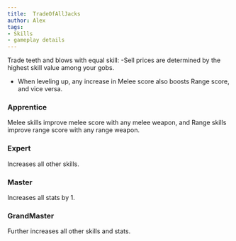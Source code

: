 ```yaml
---
title:  TradeOfAllJacks
author: Alex
tags:
- Skills
- gameplay details
---                               
```






Trade teeth and blows with equal skill:
 -Sell prices are determined by the highest skill value among your gobs.
- When leveling up, any increase in Melee score also boosts Range score, and vice versa.
### Apprentice
Melee skills improve melee score with any melee weapon, and Range skills improve range score with any range weapon.

### Expert
Increases all other skills.

### Master
Increases all stats by 1.

### GrandMaster
Further increases all other skills and stats.



